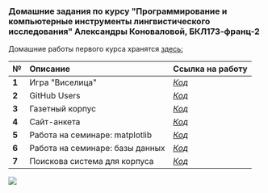### Домашние задания по курсу "Программирование и компьютерные инструменты лингвистического исследования" Александры Коноваловой, БКЛ173-франц-2

Домашние работы первого курса хранятся [здесь:](https://github.com/AlexandraKonovalova/test_rep)

**№**|**Описание**|**Ссылка на работу**
:---|:---|:---
**1**|Игра "Виселица"|[_Код_](https://github.com/AlexandraKonovalova/programs/tree/master/HW1)
**2**|GitHub Users|[_Код_](https://github.com/AlexandraKonovalova/programs/tree/master/HW2)
**3**|Газетный корпус|[_Код_](https://github.com/AlexandraKonovalova/programs/tree/master/HW3)
**4**|Сайт-анкета|[_Код_](https://github.com/AlexandraKonovalova/programs/tree/master/HW4)
**5**|Работа на семинаре: matplotlib|[_Код_](https://github.com/AlexandraKonovalova/programs/tree/master/CW_matplot)
**6**|Работа на семинаре: базы данных|[_Код_](https://github.com/AlexandraKonovalova/programs/tree/master/CW_db)
**7**|Поискова система для корпуса|[_Код_](https://github.com/AlexandraKonovalova/programs/tree/master/HW5)


![](https://memegenerator.net/img/instances/49452388/brace-yourself-the-deadlines-are-coming.jpg)
